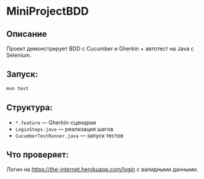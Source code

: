# MiniProjectBDD

## Описание
Проект демонстрирует BDD с Cucumber и Gherkin + автотест на Java с Selenium.

## Запуск:
```bash
mvn test
```

## Структура:
- `*.feature` — Gherkin-сценарии
- `LoginSteps.java` — реализация шагов
- `CucumberTestRunner.java` — запуск тестов

## Что проверяет:
Логин на https://the-internet.herokuapp.com/login с валидными данными.
